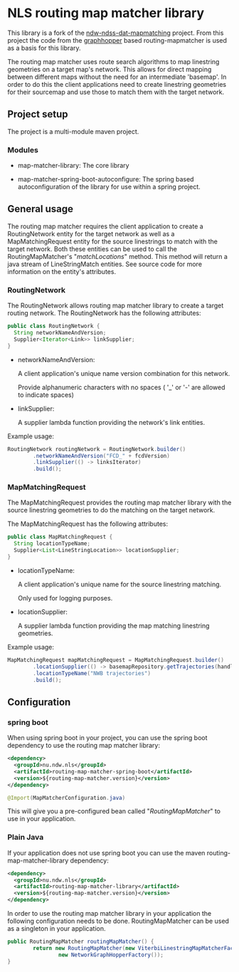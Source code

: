 # NLS routing map matcher library

This library is a fork of the [ndw-ndss-dat-mapmatching](https://dev.azure.com/ndwnu/NLS/_git/ndw-ndss-dat-mapmatching)
project. From this project the code from the [graphhopper](https://www.graphhopper.com/) based routing-mapmatcher is
used as a basis for this library.

The routing map matcher uses route search algorithms to map linestring geometries on a target map's network. This allows
for direct mapping between different maps without the need for an intermediate 'basemap'. In order to do this the client
applications need to create linestring geometries for their sourcemap and use those to match them with the target
network.

## Project setup

The project is a multi-module maven project.

### Modules

- map-matcher-library:
  The core library


- map-matcher-spring-boot-autoconfigure:
  The spring based autoconfiguration of the library for use within a spring project.

## General usage

The routing map matcher requires the client application to create a RoutingNetwork entity for the target network as well
as a MapMatchingRequest entity for the source linestrings to match with the target network. Both these entities can be
used to call the RoutingMapMatcher's
"*matchLocations*" method. This method will return a java stream of LineStringMatch entities. See source code for more
information on the entity's attributes.

### RoutingNetwork

The RoutingNetwork allows routing map matcher library to create a target routing network. The RoutingNetwork has the
following attributes:

```java
public class RoutingNetwork {
  String networkNameAndVersion;
  Supplier<Iterator<Link>> linkSupplier;
}
```

* networkNameAndVersion:

  A client application's unique name version combination for this network.

  Provide alphanumeric characters with no spaces ( '_' or '-' are allowed to indicate spaces)


* linkSupplier:

  A supplier lambda function providing the network's link entities.

Example usage:

```java 
RoutingNetwork routingNetwork = RoutingNetwork.builder()
        .networkNameAndVersion("FCD_" + fcdVersion)
        .linkSupplier(() -> linksIterator)
        .build();
```

### MapMatchingRequest

The MapMatchingRequest provides the routing map matcher library with the source linestring geometries to do the matching
on the target network.

The MapMatchingRequest has the following attributes:

```java
public class MapMatchingRequest {
  String locationTypeName;
  Supplier<List<LineStringLocation>> locationSupplier;
}
```

* locationTypeName:

  A client application's unique name for the source linestring matching.

  Only used for logging purposes.


* locationSupplier:

  A supplier lambda function providing the map matching linestring geometries.

Example usage:

```java
MapMatchingRequest mapMatchingRequest = MapMatchingRequest.builder()
        .locationSupplier(() -> basemapRepository.getTrajectories(handle, nwbVersion, fcdVersion))
        .locationTypeName("NWB trajectories")
        .build();
```

## Configuration

### spring boot

When using spring boot in your project, you can use the spring boot dependency to use the routing map matcher
library:

```xml
<dependency>
  <groupId>nu.ndw.nls</groupId>
  <artifactId>routing-map-matcher-spring-boot</artifactId>
  <version>${routing-map-matcher.version}</version>
</dependency>
```

```java
@Import(MapMatcherConfiguration.java)
```



This will give you a pre-configured bean called "*RoutingMapMatcher*" to use in your application.

### Plain Java

If your application does not use spring boot you can use the maven routing-map-matcher-library dependency:

```xml
<dependency>
  <groupId>nu.ndw.nls</groupId>
  <artifactId>routing-map-matcher-library</artifactId>
  <version>${routing-map-matcher.version}</version>
</dependency>
```

In order to use the routing map matcher library in your application the following configuration needs to be done.
RoutingMapMatcher can be used as a singleton in your application.

```java
public RoutingMapMatcher routingMapMatcher() {
        return new RoutingMapMatcher(new ViterbiLinestringMapMatcherFactory(
                new NetworkGraphHopperFactory());
}
```
